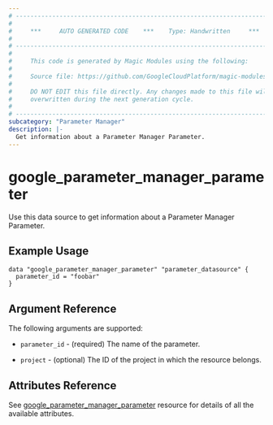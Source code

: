 ```yaml
---
# ----------------------------------------------------------------------------
#
#     ***     AUTO GENERATED CODE    ***    Type: Handwritten     ***
#
# ----------------------------------------------------------------------------
#
#     This code is generated by Magic Modules using the following:
#
#     Source file: https://github.com/GoogleCloudPlatform/magic-modules/tree/main/mmv1/third_party/terraform/website/docs/d/parameter_manager_parameter.html.markdown
#
#     DO NOT EDIT this file directly. Any changes made to this file will be
#     overwritten during the next generation cycle.
#
# ----------------------------------------------------------------------------
subcategory: "Parameter Manager"
description: |-
  Get information about a Parameter Manager Parameter.
---
```


# google_parameter_manager_parameter

Use this data source to get information about a Parameter Manager Parameter.

## Example Usage 

```hcl
data "google_parameter_manager_parameter" "parameter_datasource" {
  parameter_id = "foobar"
}
```

## Argument Reference

The following arguments are supported:

* `parameter_id` - (required) The name of the parameter.

* `project` - (optional) The ID of the project in which the resource belongs.

## Attributes Reference
See [google_parameter_manager_parameter](https://registry.terraform.io/providers/hashicorp/google/latest/docs/resources/parameter_manager_parameter) resource for details of all the available attributes.
